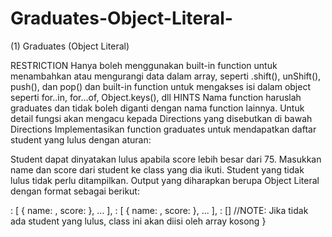 # Graduates-Object-Literal-
(1) Graduates (Object Literal)

RESTRICTION
Hanya boleh menggunakan built-in function untuk menambahkan atau mengurangi data dalam array, seperti .shift(), unShift(), push(), dan pop() dan built-in function untuk mengakses isi dalam object seperti for..in, for…of, Object.keys(), dll
HINTS
Nama function haruslah graduates dan tidak boleh diganti dengan nama function lainnya. Untuk detail fungsi akan mengacu kepada Directions yang disebutkan di bawah
Directions
Implementasikan function graduates untuk mendapatkan daftar student yang lulus dengan aturan:

Student dapat dinyatakan lulus apabila score lebih besar dari 75. Masukkan name dan score dari student ke class yang dia ikuti. Student yang tidak lulus tidak perlu ditampilkan.
Output yang diharapkan berupa Object Literal dengan format sebagai berikut:

<class>: [
  { name: <name>, score: <score> },
  ...
],
<class>: [
  { name: <name>, score: <score> },
  ...
],
<class>: [] //NOTE: Jika tidak ada student yang lulus, class ini akan diisi oleh array kosong
}